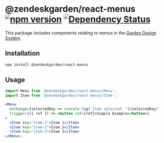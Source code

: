 # @zendeskgarden/react-menus [![npm version](https://img.shields.io/npm/v/@zendeskgarden/react-menus.svg?style=flat-square)](https://www.npmjs.com/package/@zendeskgarden/react-menus) [![Dependency Status](https://img.shields.io/david/zendeskgarden/react-components.svg?path=packages/menus&style=flat-square)](https://david-dm.org/zendeskgarden/react-components?path=packages/menus) <!-- markdownlint-disable -->

<!-- markdownlint-enable -->

This package includes components relating to menus in the
[Garden Design System](https://zendeskgarden.github.io/).

## Installation

```sh
npm install @zendeskgarden/react-menus
```

## Usage

```jsx static
import Menu from '@zendeskgarden/react-menus/Menu';
import Item from '@zendeskgarden/react-menus/Item';

<Menu
  onChange={selectedKey => console.log(`Item selected: "${selectedKey}"`)}
  trigger={({ ref }) => <button ref={ref}>Simple Example</button>}
>
  <Item key="item-1">Item 1</Item>
  <Item key="item-2">Item 2</Item>
  <Item key="item-3">Item 3</Item>
</Menu>;
```

